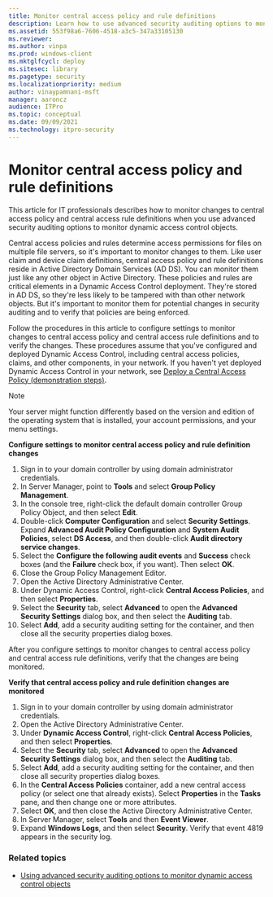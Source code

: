 ```yaml
---
title: Monitor central access policy and rule definitions 
description: Learn how to use advanced security auditing options to monitor changes to central access policy and central access rule definitions.
ms.assetid: 553f98a6-7606-4518-a3c5-347a33105130
ms.reviewer: 
ms.author: vinpa
ms.prod: windows-client
ms.mktglfcycl: deploy
ms.sitesec: library
ms.pagetype: security
ms.localizationpriority: medium
author: vinaypamnani-msft
manager: aaroncz
audience: ITPro
ms.topic: conceptual
ms.date: 09/09/2021
ms.technology: itpro-security
---
```


# Monitor central access policy and rule definitions


This article for IT professionals describes how to monitor changes to central access policy and central access rule definitions when you use advanced security auditing options to monitor dynamic access control objects.

Central access policies and rules determine access permissions for files on multiple file servers, so it's important to monitor changes to them. Like user claim and device claim definitions, central access policy and rule definitions reside in Active Directory Domain Services (AD DS). You can monitor them just like any other object in Active Directory. These policies and rules are critical elements in a Dynamic Access Control deployment. They're stored in AD DS, so they're less likely to be tampered with than other network objects. But it's important to monitor them for potential changes in security auditing and to verify that policies are being enforced.

Follow the procedures in this article to configure settings to monitor changes to central access policy and central access rule definitions and to verify the changes. These procedures assume that you've configured and deployed Dynamic Access Control, including central access policies, claims, and other components, in your network. If you haven't yet deployed Dynamic Access Control in your network, see [Deploy a Central Access Policy (demonstration steps)](/windows-server/identity/solution-guides/deploy-a-central-access-policy--demonstration-steps-).

> [!NOTE]
> Your server might function differently based on the version and edition of the operating system that is installed, your account permissions, and your menu settings.
 
**Configure settings to monitor central access policy and rule definition changes**

1.  Sign in to your domain controller by using domain administrator credentials.
2.  In Server Manager, point to **Tools** and select **Group Policy Management**.
3.  In the console tree, right-click the default domain controller Group Policy Object, and then select **Edit**.
4.  Double-click **Computer Configuration** and select **Security Settings**. Expand **Advanced Audit Policy Configuration** and **System Audit Policies**, select **DS Access**, and then double-click **Audit directory service changes**.
5.  Select the **Configure the following audit events** and **Success** check boxes (and the **Failure** check box, if you want). Then select **OK**.
6.  Close the Group Policy Management Editor.
7.  Open the Active Directory Administrative Center.
8.  Under Dynamic Access Control, right-click **Central Access Policies**, and then select **Properties**.
9.  Select the **Security** tab, select **Advanced** to open the **Advanced Security Settings** dialog box, and then select the **Auditing** tab.
10. Select **Add**, add a security auditing setting for the container, and then close all the security properties dialog boxes.

After you configure settings to monitor changes to central access policy and central access rule definitions, verify that the changes are being monitored.

**Verify that central access policy and rule definition changes are monitored**

1.  Sign in to your domain controller by using domain administrator credentials.
2.  Open the Active Directory Administrative Center.
3.  Under **Dynamic Access Control**, right-click **Central Access Policies**, and then select **Properties**.
4.  Select the **Security** tab, select **Advanced** to open the **Advanced Security Settings** dialog box, and then select the **Auditing** tab.
5.  Select **Add**, add a security auditing setting for the container, and then close all security properties dialog boxes.
6.  In the **Central Access Policies** container, add a new central access policy (or select one that already exists). Select **Properties** in the **Tasks** pane, and then change one or more attributes.
7.  Select **OK**, and then close the Active Directory Administrative Center.
8.  In Server Manager, select **Tools** and then **Event Viewer**.
9.  Expand **Windows Logs**, and then select **Security**. Verify that event 4819 appears in the security log.

### Related topics

- [Using advanced security auditing options to monitor dynamic access control objects](using-advanced-security-auditing-options-to-monitor-dynamic-access-control-objects.md)